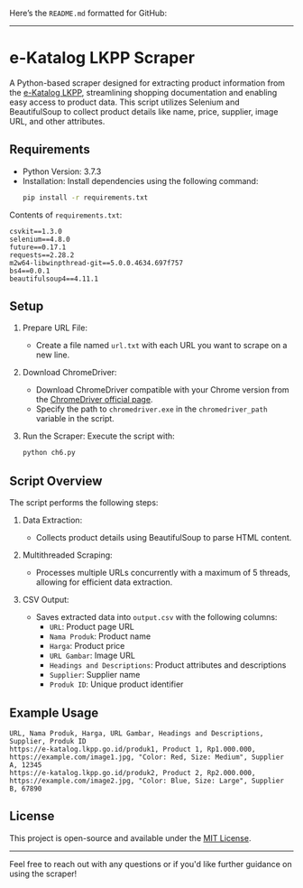 Here’s the `README.md` formatted for GitHub:

---

# e-Katalog LKPP Scraper

A Python-based scraper designed for extracting product information from the [e-Katalog LKPP](https://e-katalog.lkpp.go.id/), streamlining shopping documentation and enabling easy access to product data. This script utilizes Selenium and BeautifulSoup to collect product details like name, price, supplier, image URL, and other attributes.

## Requirements

- Python Version: 3.7.3
- Installation:
  Install dependencies using the following command:
  ```bash
  pip install -r requirements.txt
  ```

Contents of `requirements.txt`:
```plaintext
csvkit==1.3.0
selenium==4.8.0
future==0.17.1
requests==2.28.2
m2w64-libwinpthread-git==5.0.0.4634.697f757
bs4==0.0.1
beautifulsoup4==4.11.1
```

## Setup

1. Prepare URL File:
   - Create a file named `url.txt` with each URL you want to scrape on a new line.
   
2. Download ChromeDriver:
   - Download ChromeDriver compatible with your Chrome version from the [ChromeDriver official page](https://sites.google.com/chromium.org/driver/).
   - Specify the path to `chromedriver.exe` in the `chromedriver_path` variable in the script.

3. Run the Scraper:
   Execute the script with:
   ```bash
   python ch6.py
   ```

## Script Overview

The script performs the following steps:

1. Data Extraction:
   - Collects product details using BeautifulSoup to parse HTML content.
   
2. Multithreaded Scraping:
   - Processes multiple URLs concurrently with a maximum of 5 threads, allowing for efficient data extraction.

3. CSV Output:
   - Saves extracted data into `output.csv` with the following columns:
     - `URL`: Product page URL
     - `Nama Produk`: Product name
     - `Harga`: Product price
     - `URL Gambar`: Image URL
     - `Headings and Descriptions`: Product attributes and descriptions
     - `Supplier`: Supplier name
     - `Produk ID`: Unique product identifier

## Example Usage

```plaintext
URL, Nama Produk, Harga, URL Gambar, Headings and Descriptions, Supplier, Produk ID
https://e-katalog.lkpp.go.id/produk1, Product 1, Rp1.000.000, https://example.com/image1.jpg, "Color: Red, Size: Medium", Supplier A, 12345
https://e-katalog.lkpp.go.id/produk2, Product 2, Rp2.000.000, https://example.com/image2.jpg, "Color: Blue, Size: Large", Supplier B, 67890
```

## License

This project is open-source and available under the [MIT License](LICENSE).

---

Feel free to reach out with any questions or if you'd like further guidance on using the scraper!
